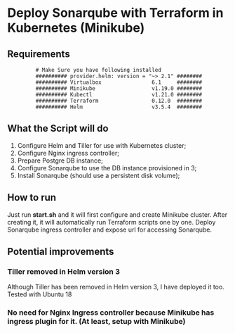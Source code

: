 # Deploy Sonarqube with Terraform in Kubernetes (Minikube)
## Requirements
	 	 	 # Make Sure you have following installed
	 	 	 ########## provider.helm: version = "~> 2.1" ########
	 	 	 ########## Virtualbox                6.1     ########
	 	 	 ########## Minikube                  v1.19.0 ########
	 	 	 ########## Kubectl                   v1.21.0 ########
	 	 	 ########## Terraform                 0.12.0  ########
	 	 	 ########## Helm                      v3.5.4  ########


## What the Script will do
1. Configure Helm and Tiller for use with Kubernetes cluster;
2. Configure Nginx ingress controller;
3. Prepare Postgre DB instance;
4. Configure Sonarqube to use the DB instance provisioned in 3;
5. Install Sonarqube (should use a persistent disk volume);

## How to run
Just run **start.sh** and it will first configure and create Minikube cluster.
After creating it, it will automatically run Terraform scripts one by one.
Deploy Sonarqube ingress controller and expose url for accessing Sonarqube.

## Potential improvements

### Tiller removed in Helm version 3
Although Tiller has been removed in Helm version 3, I have deployed it too. Tested with Ubuntu 18

### No need for Nginx Ingress controller because Minikube has ingress plugin for it. (At least, setup with Minikube)
